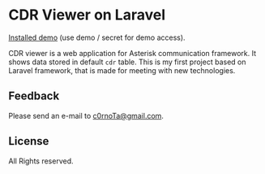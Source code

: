 # CDR Viewer on Laravel

[Installed demo](http://demo.antonzakharov.ru) (use demo / secret for demo access).

CDR viewer is a web application for Asterisk communication framework. It shows data stored in default `cdr` table.
This is my first project based on Laravel framework, that is made for meeting with new technologies. 

## Feedback

Please send an e-mail to c0rnoTa@gmail.com.

## License

All Rights reserved.
